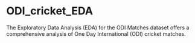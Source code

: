 # ODI_cricket_EDA
The Exploratory Data Analysis (EDA) for the ODI Matches dataset offers a comprehensive analysis of One Day International (ODI) cricket matches.
